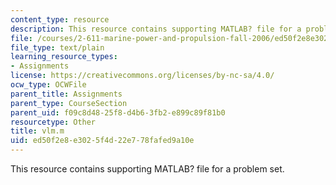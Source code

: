 ```yaml
---
content_type: resource
description: This resource contains supporting MATLAB? file for a problem set.
file: /courses/2-611-marine-power-and-propulsion-fall-2006/ed50f2e8e3025f4d22e778fafed9a10e_vlm.m
file_type: text/plain
learning_resource_types:
- Assignments
license: https://creativecommons.org/licenses/by-nc-sa/4.0/
ocw_type: OCWFile
parent_title: Assignments
parent_type: CourseSection
parent_uid: f09c8d48-25f8-d4b6-3fb2-e899c89f81b0
resourcetype: Other
title: vlm.m
uid: ed50f2e8-e302-5f4d-22e7-78fafed9a10e
---
```

This resource contains supporting MATLAB? file for a problem set.